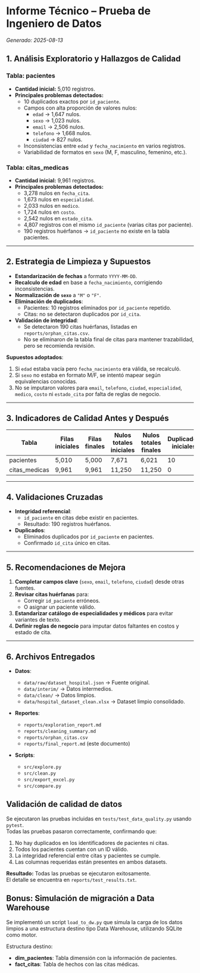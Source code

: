 # Informe Técnico – Prueba de Ingeniero de Datos

_Generado: 2025-08-13_

## 1. Análisis Exploratorio y Hallazgos de Calidad

### Tabla: pacientes
- **Cantidad inicial:** 5,010 registros.
- **Principales problemas detectados:**
  - 10 duplicados exactos por `id_paciente`.
  - Campos con alta proporción de valores nulos:
    - `edad` → 1,647 nulos.
    - `sexo` → 1,023 nulos.
    - `email` → 2,506 nulos.
    - `telefono` → 1,668 nulos.
    - `ciudad` → 827 nulos.
  - Inconsistencias entre `edad` y `fecha_nacimiento` en varios registros.
  - Variabilidad de formatos en `sexo` (M, F, masculino, femenino, etc.).

### Tabla: citas_medicas
- **Cantidad inicial:** 9,961 registros.
- **Principales problemas detectados:**
  - 3,278 nulos en `fecha_cita`.
  - 1,673 nulos en `especialidad`.
  - 2,033 nulos en `medico`.
  - 1,724 nulos en `costo`.
  - 2,542 nulos en `estado_cita`.
  - 4,807 registros con el mismo `id_paciente` (varias citas por paciente).
  - 190 registros huérfanos → `id_paciente` no existe en la tabla pacientes.

---

## 2. Estrategia de Limpieza y Supuestos

- **Estandarización de fechas** a formato `YYYY-MM-DD`.
- **Recalculo de edad** en base a `fecha_nacimiento`, corrigiendo inconsistencias.
- **Normalización de `sexo`** a `"M"` o `"F"`.
- **Eliminación de duplicados**:
  - Pacientes: 10 registros eliminados por `id_paciente` repetido.
  - Citas: no se detectaron duplicados por `id_cita`.
- **Validación de integridad**:
  - Se detectaron 190 citas huérfanas, listadas en `reports/orphan_citas.csv`.
  - No se eliminaron de la tabla final de citas para mantener trazabilidad, pero se recomienda revisión.

**Supuestos adoptados**:
1. Si `edad` estaba vacía pero `fecha_nacimiento` era válida, se recalculó.
2. Si `sexo` no estaba en formato M/F, se intentó mapear según equivalencias conocidas.
3. No se imputaron valores para `email`, `telefono`, `ciudad`, `especialidad`, `medico`, `costo` ni `estado_cita` por falta de reglas de negocio.

---

## 3. Indicadores de Calidad Antes y Después

| Tabla              | Filas iniciales | Filas finales | Nulos totales iniciales | Nulos totales finales | Duplicados iniciales | Duplicados finales |
|--------------------|-----------------|--------------|------------------------|-----------------------|----------------------|--------------------|
| pacientes          | 5,010           | 5,000        | 7,671                  | 6,021                 | 10                   | 0                  |
| citas_medicas      | 9,961           | 9,961        | 11,250                 | 11,250                | 0                    | 0                  |

---

## 4. Validaciones Cruzadas

- **Integridad referencial**:
  - `id_paciente` en citas debe existir en pacientes.
  - Resultado: 190 registros huérfanos.
- **Duplicados**:
  - Eliminados duplicados por `id_paciente` en pacientes.
  - Confirmado `id_cita` único en citas.

---

## 5. Recomendaciones de Mejora

1. **Completar campos clave** (`sexo`, `email`, `telefono`, `ciudad`) desde otras fuentes.
2. **Revisar citas huérfanas** para:
   - Corregir `id_paciente` erróneos.
   - O asignar un paciente válido.
3. **Estandarizar catálogo de especialidades y médicos** para evitar variantes de texto.
4. **Definir reglas de negocio** para imputar datos faltantes en costos y estado de cita.

---

## 6. Archivos Entregados

- **Datos**:
  - `data/raw/dataset_hospital.json` → Fuente original.
  - `data/interim/` → Datos intermedios.
  - `data/clean/` → Datos limpios.
  - `data/hospital_dataset_clean.xlsx` → Dataset limpio consolidado.

- **Reportes**:
  - `reports/exploration_report.md`
  - `reports/cleaning_summary.md`
  - `reports/orphan_citas.csv`
  - `reports/final_report.md` (este documento)

- **Scripts**:
  - `src/explore.py`
  - `src/clean.py`
  - `src/export_excel.py`
  - `src/compare.py`

## Validación de calidad de datos

Se ejecutaron las pruebas incluidas en `tests/test_data_quality.py` usando `pytest`.  
Todas las pruebas pasaron correctamente, confirmando que:

1. No hay duplicados en los identificadores de pacientes ni citas.
2. Todos los pacientes cuentan con un ID válido.
3. La integridad referencial entre citas y pacientes se cumple.
4. Las columnas requeridas están presentes en ambos datasets.

**Resultado:** Todas las pruebas se ejecutaron exitosamente.  
El detalle se encuentra en `reports/test_results.txt`.

## Bonus: Simulación de migración a Data Warehouse

Se implementó un script `load_to_dw.py` que simula la carga de los datos limpios a una estructura destino tipo Data Warehouse, utilizando SQLite como motor.

Estructura destino:
- **dim_pacientes**: Tabla dimensión con la información de pacientes.
- **fact_citas**: Tabla de hechos con las citas médicas.